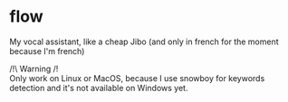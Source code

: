 # flow
My vocal assistant, like a cheap Jibo (and only in french for the moment because I'm french)

/!\ Warning /!\
Only work on Linux or MacOS, because I use snowboy for keywords detection and it's not available on Windows yet.
